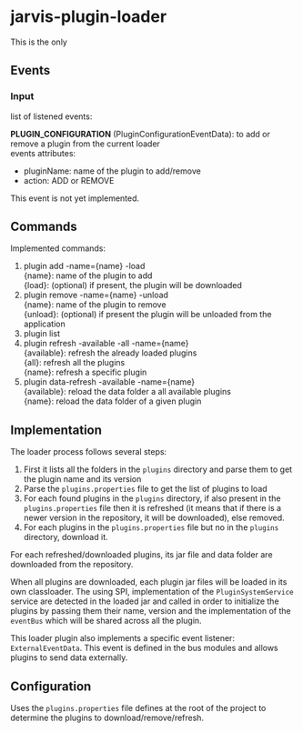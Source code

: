 # jarvis-plugin-loader

This is the only 

## Events

### Input

list of listened events: 

**PLUGIN_CONFIGURATION** (PluginConfigurationEventData): to add or remove a plugin from the current loader  
events attributes:  
- pluginName: name of the plugin to add/remove
- action: ADD or REMOVE

This event is not yet implemented.

## Commands

Implemented commands:

1. plugin add -name={name} -load  
{name}: name of the plugin to add  
{load}: (optional) if present, the plugin will be downloaded
2. plugin remove -name={name} -unload  
{name}: name of the plugin to remove  
{unload}: (optional) if present the plugin will be unloaded from the application
3. plugin list
4. plugin refresh -available -all -name={name}  
{available}: refresh the already loaded plugins  
{all}: refresh all the plugins  
{name}: refresh a specific plugin
5. plugin data-refresh -available -name={name}  
{available}: reload the data folder a all available plugins     
{name}: reload the data folder of a given plugin  

## Implementation

The loader process follows several steps:

1. First it lists all the folders in the `plugins` directory and parse them to get the plugin name and its version
2. Parse the `plugins.properties` file to get the list of plugins to load
3. For each found plugins in the `plugins` directory, if also present in the `plugins.properties` file then it is refreshed (it means that if there is a newer version in the repository, it will be downloaded), else removed.
4. For each plugins in the `plugins.properties` file but no in the `plugins` directory, download it.

For each refreshed/downloaded plugins, its jar file and data folder are downloaded from the repository.

When all plugins are downloaded, each plugin jar files will be loaded in its own classloader.
The using SPI, implementation of the `PluginSystemService` service are detected in the loaded jar and called in order to initialize the plugins by
passing them their name, version and the implementation of the `eventBus` which will be shared across all the plugin.

This loader plugin also implements a specific event listener: `ExternalEventData`. This event is defined in the bus modules and allows plugins to 
send data externally. 

## Configuration

Uses the `plugins.properties` file defines at the root of the project to determine the plugins to download/remove/refresh.